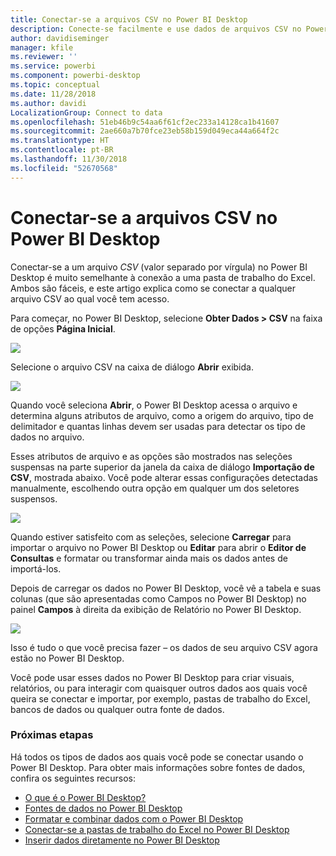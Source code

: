 ```yaml
---
title: Conectar-se a arquivos CSV no Power BI Desktop
description: Conecte-se facilmente e use dados de arquivos CSV no Power BI Desktop
author: davidiseminger
manager: kfile
ms.reviewer: ''
ms.service: powerbi
ms.component: powerbi-desktop
ms.topic: conceptual
ms.date: 11/28/2018
ms.author: davidi
LocalizationGroup: Connect to data
ms.openlocfilehash: 51eb46b9c54aa6f61cf2ec233a14128ca1b41607
ms.sourcegitcommit: 2ae660a7b70fce23eb58b159d049eca44a664f2c
ms.translationtype: HT
ms.contentlocale: pt-BR
ms.lasthandoff: 11/30/2018
ms.locfileid: "52670568"
---
```

# <a name="connect-to-csv-files-in-power-bi-desktop"></a>Conectar-se a arquivos CSV no Power BI Desktop
Conectar-se a um arquivo *CSV* (valor separado por vírgula) no Power BI Desktop é muito semelhante à conexão a uma pasta de trabalho do Excel. Ambos são fáceis, e este artigo explica como se conectar a qualquer arquivo CSV ao qual você tem acesso.

Para começar, no Power BI Desktop, selecione **Obter Dados > CSV** na faixa de opções **Página Inicial**.

![](media/desktop-connect-csv/connect-to-csv_1.png)

Selecione o arquivo CSV na caixa de diálogo **Abrir** exibida.

![](media/desktop-connect-csv/connect-to-csv_2.png)

Quando você seleciona **Abrir**, o Power BI Desktop acessa o arquivo e determina alguns atributos de arquivo, como a origem do arquivo, tipo de delimitador e quantas linhas devem ser usadas para detectar os tipo de dados no arquivo.

Esses atributos de arquivo e as opções são mostrados nas seleções suspensas na parte superior da janela da caixa de diálogo **Importação de CSV**, mostrada abaixo. Você pode alterar essas configurações detectadas manualmente, escolhendo outra opção em qualquer um dos seletores suspensos.

![](media/desktop-connect-csv/connect-to-csv_3.png)

Quando estiver satisfeito com as seleções, selecione **Carregar** para importar o arquivo no Power BI Desktop ou **Editar** para abrir o **Editor de Consultas** e formatar ou transformar ainda mais os dados antes de importá-los.

Depois de carregar os dados no Power BI Desktop, você vê a tabela e suas colunas (que são apresentadas como Campos no Power BI Desktop) no painel **Campos** à direita da exibição de Relatório no Power BI Desktop.

![](media/desktop-connect-csv/connect-to-csv_4.png)

Isso é tudo o que você precisa fazer – os dados de seu arquivo CSV agora estão no Power BI Desktop.

Você pode usar esses dados no Power BI Desktop para criar visuais, relatórios, ou para interagir com quaisquer outros dados aos quais você queira se conectar e importar, por exemplo, pastas de trabalho do Excel, bancos de dados ou qualquer outra fonte de dados.

### <a name="next-steps"></a>Próximas etapas
Há todos os tipos de dados aos quais você pode se conectar usando o Power BI Desktop. Para obter mais informações sobre fontes de dados, confira os seguintes recursos:

* [O que é o Power BI Desktop?](desktop-what-is-desktop.md)
* [Fontes de dados no Power BI Desktop](desktop-data-sources.md)
* [Formatar e combinar dados com o Power BI Desktop](desktop-shape-and-combine-data.md)
* [Conectar-se a pastas de trabalho do Excel no Power BI Desktop](desktop-connect-excel.md)   
* [Inserir dados diretamente no Power BI Desktop](desktop-enter-data-directly-into-desktop.md)   


